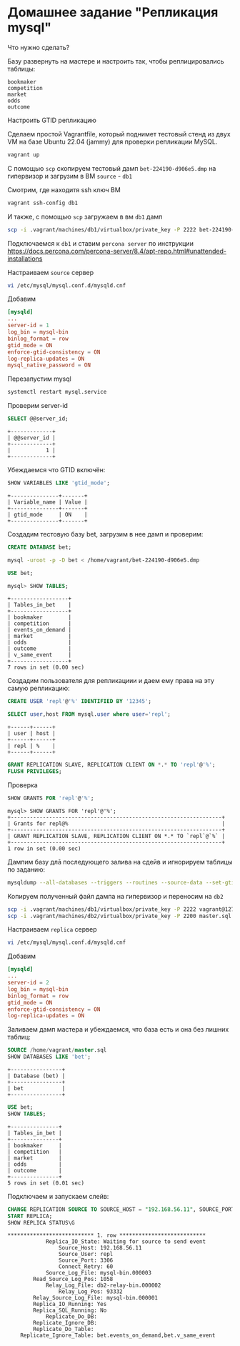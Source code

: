 # Домашнее задание "Репликация mysql"

Что нужно сделать?

Базу развернуть на мастере и настроить так, чтобы реплицировались таблицы:

    bookmaker
    competition
    market
    odds
    outcome

Настроить GTID репликацию

Сделаем простой Vagrantfile, который поднимет тестовый стенд из двух VM на базе Ubuntu 22.04 (jammy) для проверки репликации MySQL.

```sh
vagrant up
```

С помощью `scp` скопируем тестовый дамп `bet-224190-d906e5.dmp` на гипервизор и загрузим в ВМ `source` - `db1`

Смотрим, где находитя ssh ключ ВМ 

```sh
vagrant ssh-config db1
```

И также, с помощью `scp` загружаем в вм `db1` дамп

```sh
scp -i .vagrant/machines/db1/virtualbox/private_key -P 2222 bet-224190-d906e5.dmp vagrant@127.0.0.1:/home/vagrant/
```

Подключаемся к `db1` и ставим `percona server` по инструкции https://docs.percona.com/percona-server/8.4/apt-repo.html#unattended-installations

Настраиваем `source` сервер

```sh
vi /etc/mysql/mysql.conf.d/mysqld.cnf
```

Добавим
```conf
[mysqld]
...
server-id = 1
log_bin = mysql-bin
binlog_format = row
gtid_mode = ON
enforce-gtid-consistency = ON
log-replica-updates = ON
mysql_native_password = ON
```

Перезапустим mysql
```sh
systemctl restart mysql.service
```

Проверим server-id

```sql
SELECT @@server_id;
```
    +-------------+
    | @@server_id |
    +-------------+
    |           1 |
    +-------------+

Убеждаемся что GTID включён:

```sql
SHOW VARIABLES LIKE 'gtid_mode';
```

    +---------------+-------+
    | Variable_name | Value |
    +---------------+-------+
    | gtid_mode     | ON    |
    +---------------+-------+

Создадим тестовую базу bet, загрузим в нее дамп и проверим:

```sql
CREATE DATABASE bet;
```

```sh
mysql -uroot -p -D bet < /home/vagrant/bet-224190-d906e5.dmp 
```

```sql
USE bet;
```
```sql
mysql> SHOW TABLES;
```

    +------------------+
    | Tables_in_bet    |
    +------------------+
    | bookmaker        |
    | competition      |
    | events_on_demand |
    | market           |
    | odds             |
    | outcome          |
    | v_same_event     |
    +------------------+
    7 rows in set (0.00 sec)

Создадим пользователя для репликациии и даем ему права на эту самую репликацию:

```sql
CREATE USER 'repl'@'%' IDENTIFIED BY '12345';
```
```sql
SELECT user,host FROM mysql.user where user='repl';
```

    +------+------+
    | user | host |
    +------+------+
    | repl | %    |
    +------+------+

```sql
GRANT REPLICATION SLAVE, REPLICATION CLIENT ON *.* TO 'repl'@'%';
FLUSH PRIVILEGES;
```
Проверка

```sql
SHOW GRANTS FOR 'repl'@'%';
```

    mysql> SHOW GRANTS FOR 'repl'@'%';
    +------------------------------------------------------------------+
    | Grants for repl@%                                                |
    +------------------------------------------------------------------+
    | GRANT REPLICATION SLAVE, REPLICATION CLIENT ON *.* TO `repl`@`%` |
    +------------------------------------------------------------------+
    1 row in set (0.00 sec)

Дампим базу длā последующего залива на сдейв и игнорируем таблицы по заданию:

```sh
mysqldump --all-databases --triggers --routines --source-data --set-gtid-purged=OFF --ignore-table=bet.events_on_demand --ignore-table=bet.v_same_event -uroot -p > master.sql
```
Копируем полученный файл дампа на гипервизор и переносим на `db2`

```sh
scp -i .vagrant/machines/db1/virtualbox/private_key -P 2222 vagrant@127.0.0.1:/home/vagrant/master.sql .
scp -i .vagrant/machines/db2/virtualbox/private_key -P 2200 master.sql vagrant@127.0.0.1:/home/vagrant/
```
Настраиваем `replica` сервер

```sh
vi /etc/mysql/mysql.conf.d/mysqld.cnf
```

Добавим
```conf
[mysqld]
...
server-id = 2
log_bin = mysql-bin
binlog_format = row
gtid_mode = ON
enforce-gtid-consistency = ON
log-replica-updates = ON
```

Заливаем дамп мастера и убеждаемся, что база есть и она без лишних таблиц:
```sql
SOURCE /home/vagrant/master.sql
SHOW DATABASES LIKE 'bet';
```
    +----------------+
    | Database (bet) |
    +----------------+
    | bet            |
    +----------------+

```sql
USE bet;
SHOW TABLES;
```
    +---------------+
    | Tables_in_bet |
    +---------------+
    | bookmaker     |
    | competition   |
    | market        |
    | odds          |
    | outcome       |
    +---------------+
    5 rows in set (0.01 sec)

Подключаем и запускаем слейв:

```sql
CHANGE REPLICATION SOURCE TO SOURCE_HOST = "192.168.56.11", SOURCE_PORT = 3306, SOURCE_USER = "repl", SOURCE_PASSWORD = "12345", SOURCE_AUTO_POSITION = 1;
START REPLICA;
SHOW REPLICA STATUS\G
```
    *************************** 1. row ***************************
                Replica_IO_State: Waiting for source to send event
                    Source_Host: 192.168.56.11
                    Source_User: repl
                    Source_Port: 3306
                    Connect_Retry: 60
                Source_Log_File: mysql-bin.000003
            Read_Source_Log_Pos: 1058
                Relay_Log_File: db2-relay-bin.000002
                    Relay_Log_Pos: 93332
            Relay_Source_Log_File: mysql-bin.000001
            Replica_IO_Running: Yes
            Replica_SQL_Running: No
                Replicate_Do_DB: 
            Replicate_Ignore_DB: 
            Replicate_Do_Table: 
        Replicate_Ignore_Table: bet.events_on_demand,bet.v_same_event